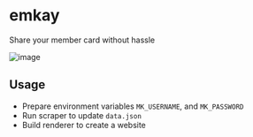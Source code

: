 # emkay

Share your member card without hassle

![image](https://github.com/kamontat/emkay/assets/14089557/527da690-9d6f-494e-8fe6-74ca2340998a)

## Usage

- Prepare environment variables `MK_USERNAME`, and `MK_PASSWORD`
- Run scraper to update `data.json`
- Build renderer to create a website
